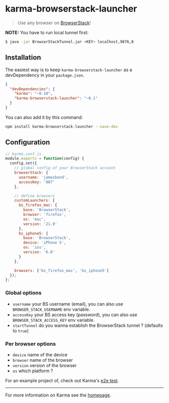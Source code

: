 # karma-browserstack-launcher

> Use any browser on [BrowserStack](http://www.browserstack.com/)!

**NOTE:** You have to run local tunnel first:
```bash
$ java -jar BrowserStackTunnel.jar <KEY> localhost,9876,0
```


## Installation

The easiest way is to keep `karma-browserstack-launcher` as a devDependency in your `package.json`.
```json
{
  "devDependencies": {
    "karma": "~0.10",
    "karma-browserstack-launcher": "~0.1"
  }
}
```

You can also add it by this command:
```bash
npm install karma-browserstack-launcher --save-dev
```


## Configuration

```js
// karma.conf.js
module.exports = function(config) {
  config.set({
    // global config of your BrowserStack account
    browserStack: {
      username: 'jamesbond',
      accessKey: '007'
    },

    // define browsers
    customLaunchers: {
      bs_firefox_mac: {
        base: 'BrowserStack',
        browser: 'firefox',
        os: 'mac',
        version: '21.0'
      },
      bs_iphone5: {
        base: 'BrowserStack',
        device: 'iPhone 5',
        os: 'ios',
        version: '6.0'
      }
    },

    browsers: ['bs_firefox_mac', 'bs_iphone5']
  });
};
```

### Global options
- `username` your BS username (email), you can also use `BROWSER_STACK_USERNAME` env variable.
- `accessKey` your BS access key (password), you can also use `BROWSER_STACK_ACCESS_KEY` env variable.
- `startTunnel` do you wanna establish the BrowserStack tunnel ? (defaults to `true`)


### Per browser options
- `device` name of the device
- `browser` name of the browser
- `version` version of the browser
- `os` which platform ?

For an example project of, check out Karma's [e2e test](https://github.com/karma-runner/karma/tree/master/test/e2e/browserstack).


----

For more information on Karma see the [homepage](http://karma-runner.github.io).
